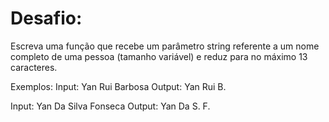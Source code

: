 # Desafio:

Escreva uma função que recebe um parâmetro string referente a um nome completo de uma pessoa (tamanho variável) e reduz para no máximo 13 caracteres.

Exemplos:
Input: Yan Rui Barbosa
Output: Yan Rui B.

Input: Yan Da Silva Fonseca
Output: Yan Da S. F.
